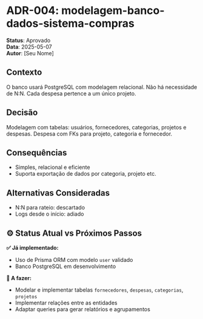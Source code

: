 # ADR-004: modelagem-banco-dados-sistema-compras

**Status**: Aprovado  
**Data**: 2025-05-07  
**Autor**: [Seu Nome]

## Contexto

O banco usará PostgreSQL com modelagem relacional. Não há necessidade de N:N. Cada despesa pertence a um único projeto.

## Decisão

Modelagem com tabelas: usuários, fornecedores, categorias, projetos e despesas. Despesa com FKs para projeto, categoria e fornecedor.

## Consequências

- Simples, relacional e eficiente
- Suporta exportação de dados por categoria, projeto etc.

## Alternativas Consideradas

- N:N para rateio: descartado
- Logs desde o início: adiado


## ⚙️ Status Atual vs Próximos Passos

**✅ Já implementado:**
- Uso de Prisma ORM com modelo `user` validado
- Banco PostgreSQL em desenvolvimento

**🚧 A fazer:**
- Modelar e implementar tabelas `fornecedores`, `despesas`, `categorias`, `projetos`
- Implementar relações entre as entidades
- Adaptar queries para gerar relatórios e agrupamentos

